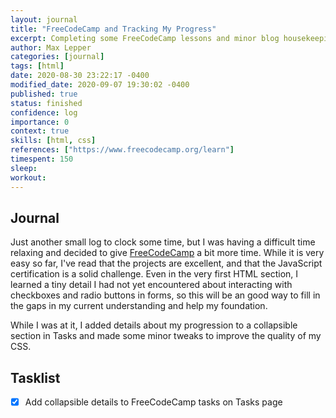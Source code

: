 ```yaml
---
layout: journal
title: "FreeCodeCamp and Tracking My Progress"
excerpt: Completing some FreeCodeCamp lessons and minor blog housekeeping instead of resting...
author: Max Lepper
categories: [journal]
tags: [html]
date: 2020-08-30 23:22:17 -0400
modified_date: 2020-09-07 19:30:02 -0400
published: true
status: finished
confidence: log
importance: 0
context: true
skills: [html, css]
references: ["https://www.freecodecamp.org/learn"]
timespent: 150
sleep:
workout:
---
```


## Journal

Just another small log to clock some time, but I was having a difficult time relaxing and decided to give [FreeCodeCamp]({{page.references[0]}}) a bit more time. While it is very easy so far, I've read that the projects are excellent, and that the JavaScript certification is a solid challenge. Even in the very first HTML section, I learned a tiny detail I had not yet encountered about interacting with checkboxes and radio buttons in forms, so this will be an good way to fill in the gaps in my current understanding and help my foundation.

While I was at it, I added details about my progression to a collapsible section in Tasks and made some minor tweaks to improve the quality of my CSS.

## Tasklist

- [x] Add collapsible details to FreeCodeCamp tasks on Tasks page
